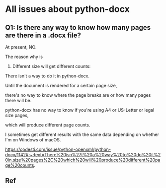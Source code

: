 # All issues about python-docx
## Q1: Is there any way to know how many pages are there in a .docx file?
At present, NO.

The reason why is

1. Different size will get different counts:

  There isn't a way to do it in python-docx. 

  Until the document is rendered for a certain page size, 

  there's no way to know where the page breaks are or how many pages there will be.  

  python-docx has no way to know if you're using A4 or US-Letter or legal size pages,

  which will produce different page counts. 

  I sometimes get different results with the same data depending on whether I'm on Windows of macOS.

https://codesti.com/issue/python-openxml/python-docx/1142#:~:text=There%20isn%27t%20a%20way%20to%20do%20it%20in,size%20pages%2C%20which%20will%20produce%20different%20page%20counts.

## Ref
